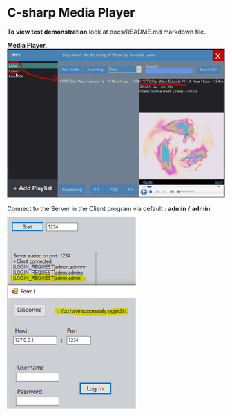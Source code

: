# C-sharp Media Player
**To view test demonstration** look at docs/README.md markdown file.

**Media Player**.
![Snapshot of Media Player](docs/screencaps/figure2.gif)

Connect to the Server in the Client program via default : **admin** / **admin**
![Snapshot of Client-Server](docs/screencaps/correct%20login.png)
